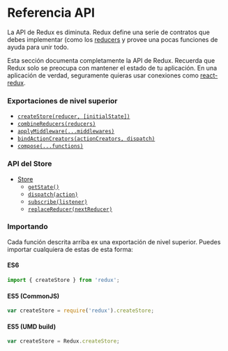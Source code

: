 # Referencia API
La API de Redux es diminuta. Redux define una serie de contratos que debes implementar (como los [reducers](../glosario.md#reducer) y provee una pocas funciones de ayuda para unir todo.

Esta sección documenta completamente la API de Redux. Recuerda que Redux solo se preocupa con mantener el estado de tu aplicación. En una aplicación de verdad, seguramente quieras usar conexiones como [react-redux](https://github.com/gaearon/react-redux).

### Exportaciones de nivel superior
- [`createStore(reducer, [initialState])`](create-store.md)
- [`combineReducers(reducers)`](combine-reducers.md)
- [`applyMiddleware(...middlewares)`](apply-middleware.md)
- [`bindActionCreators(actionCreators, dispatch)`](bind-action.creators.md)
- [`compose(...functions)`](compose.md)

### API del Store
- [Store](store.md)
    - [`getState()`](store.md#getState)
    - [`dispatch(action)`](store.md#dispatch)
    - [`subscribe(listener)`](store.md#subscribe)
    - [`replaceReducer(nextReducer)`](store.md#replaceReducer)

### Importando
Cada función descrita arriba ex una exportación de nivel superior. Puedes importar cualquiera de estas de esta forma:

#### **ES6**
```javascript
import { createStore } from 'redux';
```
#### **ES5 (CommonJS)**
```javascript
var createStore = require('redux').createStore;
```
#### **ES5 (UMD build)**
```javascript
var createStore = Redux.createStore;
```